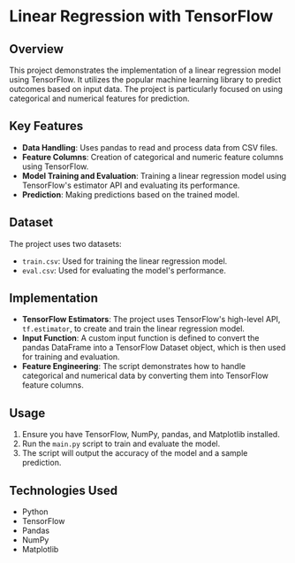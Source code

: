 # Linear Regression with TensorFlow

## Overview
This project demonstrates the implementation of a linear regression model using TensorFlow. It utilizes the popular machine learning library to predict outcomes based on input data. The project is particularly focused on using categorical and numerical features for prediction.

## Key Features
- **Data Handling**: Uses pandas to read and process data from CSV files.
- **Feature Columns**: Creation of categorical and numeric feature columns using TensorFlow.
- **Model Training and Evaluation**: Training a linear regression model using TensorFlow's estimator API and evaluating its performance.
- **Prediction**: Making predictions based on the trained model.

## Dataset
The project uses two datasets:
- `train.csv`: Used for training the linear regression model.
- `eval.csv`: Used for evaluating the model's performance.

## Implementation
- **TensorFlow Estimators**: The project uses TensorFlow's high-level API, `tf.estimator`, to create and train the linear regression model.
- **Input Function**: A custom input function is defined to convert the pandas DataFrame into a TensorFlow Dataset object, which is then used for training and evaluation.
- **Feature Engineering**: The script demonstrates how to handle categorical and numerical data by converting them into TensorFlow feature columns.

## Usage
1. Ensure you have TensorFlow, NumPy, pandas, and Matplotlib installed.
2. Run the `main.py` script to train and evaluate the model.
3. The script will output the accuracy of the model and a sample prediction.

## Technologies Used
- Python
- TensorFlow
- Pandas
- NumPy
- Matplotlib
